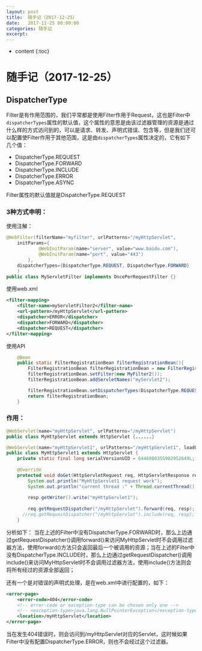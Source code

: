 ```yaml
---
layout: post
title:  随手记（2017-12-25）
date:   2017-12-25 00:00:00
categories: 随手记
excerpt: 
---
```


* content
{:toc}

# 随手记（2017-12-25）
## DispatcherType
Filter是有作用范围的，我们平常都是使用Filter作用于Request，这也是Filter中`dispatcherTypes`属性的默认值，这个属性的意思是由该过滤器管理的资源是通过什么样的方式访问到的，可以是请求、转发、声明式错误、包含等，但是我们还可以配置使Filter作用于其他范围，这是由`dispatcherTypes`属性决定的，它有如下几个值：

* DispatcherType.REQUEST
* DispatcherType.FORWARD
* DispatcherType.INCLUDE
* DispatcherType.ERROR
* DispatcherType.ASYNC

Filter属性的默认值就是DispatcherType.REQUEST
### 3种方式申明：
使用注解：

```java
@WebFilter(filterName="myfilter", urlPatterns="/myHttpServlet",
    initParams={
            @WebInitParam(name="server", value="www.baidu.com"),
            @WebInitParam(name="port", value="443")
        },
    dispatcherTypes={DispatcherType.REQUEST, DispatcherType.FORWARD}
    )
public class MyServletFilter implements OncePerRequestFilter {}

```
使用web.xml

```xml
<filter-mapping>
    <filter-name>myServletFilter2</filter-name>
    <url-pattern>/myHttpServlet</url-pattern>
    <dispatcher>ERROR</dispatcher>
    <dispatcher>FORWARD</dispatcher>
    <dispatcher>REQUEST</dispatcher>
</filter-mapping>
```
使用API

```java
    @Bean
    public static FilterRegistrationBean filterRegistrationBean(){
        FilterRegistrationBean filterRegistrationBean = new FilterRegistrationBean();
        filterRegistrationBean.setFilter(new MyFilter2());
        filterRegistrationBean.addServletNames("myServlet2");

        filterRegistrationBean.setDispatcherTypes(DispatcherType.REQUEST);
        return filterRegistrationBean;
    }
```
### 作用：

```java
@WebServlet(name="myHttpServlet", urlPatterns="/myHttpServlet")
public class MyHttpServlet extends HttpServlet {......}
```


```java
@WebServlet(name="myHttpServlet1", urlPatterns="/myHttpServlet1", loadOnStartup=1)
public class MyHttpServlet1 extends HttpServlet {
    private static final long serialVersionUID = 6446908355902952649L;
 
    @Override
    protected void doGet(HttpServletRequest req, HttpServletResponse resp) throws ServletException, IOException {
        System.out.println("MyHttpServlet1 request work");
        System.out.println("current thread :" + Thread.currentThread().getName());
         
        resp.getWriter().write("myHttpServlet1");
         
        req.getRequestDispatcher("/myHttpServlet").forward(req, resp);
      //req.getRequestDispatcher("/myHttpServlet").include(req, resp);
    }
```

分析如下： 当在上述的Filter中没有DispatcherType.FORWARD时，那么上边通过getRequestDispatcher()调用forward()来访问MyHttpServlet时不会调用过滤器方法，使用forward()方法只会返回最后一个被调用的资源；当在上述的Filter中没有DispatcherType.INCLUDE时，那么上边通过getRequestDispatcher()调用include()来访问MyHttpServlet时不会调用过滤器方法，使用include()方法则会将所有经过的资源全部返回；

还有一个是对错误的声明式处理，是在web.xml中进行配置的，如下：

```xml
<error-page>
    <error-code>404</error-code>
    <!-- error-code or exception-type can be chosen only one -->
    <!-- <exception-type>java.lang.NullPointerException</exception-type> -->
    <location>/myHttpServlet</location>
</error-page>
```
当在发生404错误时，则会访问到/myHttpServlet对应的Servlet，这时候如果Filter中没有配置DispatcherType.ERROR，则也不会经过这个过滤器。



